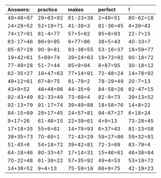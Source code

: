 | Answers: | practice | makes | perfect | ! |
| :--- | :--- | :--- | :--- | :--- |
| 49+48=97 | 29+63=92 | 61-23=38 | 2+49=51 | 80-62=18 | 
| 24+28=52 | 52+19=71 | 41-38=3 | 81-36=45 | 4+39=43 | 
| 74+17=91 | 81-4=77 | 57+5=62 | 85+8=93 | 22-7=15 | 
| 63-17=46 | 86+9=95 | 9+77=86 | 38+5=43 | 40-33=7 | 
| 95-67=28 | 90-9=81 | 93-38=55 | 53-16=37 | 18+59=77 | 
| 19+42=61 | 5+69=74 | 39+24=63 | 19+73=92 | 90-18=72 | 
| 77-49=28 | 51-7=44 | 85+9=94 | 8+87=95 | 30-18=12 | 
| 62-35=27 | 16+47=63 | 77+14=91 | 72-48=24 | 14+78=92 | 
| 49+12=61 | 67+8=75 | 81-79=2 | 78-29=49 | 20-7=13 | 
| 43+9=52 | 48+48=96 | 44-35=9 | 84-58=26 | 62-47=15 | 
| 92-43=49 | 82-33=49 | 73-69=4 | 82-9=73 | 39+13=52 | 
| 92-13=79 | 91-17=74 | 39+49=88 | 18+58=76 | 14+8=22 | 
| 84-15=69 | 28+17=45 | 24+57=81 | 94-67=27 | 6+18=24 | 
| 9+17=26 | 61-46=15 | 22+39=61 | 4+9=13 | 73-28=45 | 
| 17+18=35 | 55+6=61 | 14+79=93 | 6+37=43 | 81-23=58 | 
| 38+35=73 | 70-69=1 | 72-43=29 | 59+27=86 | 59+32=91 | 
| 51-45=6 | 54+18=72 | 39+42=81 | 72-3=69 | 83-79=4 | 
| 64-18=46 | 80-33=47 | 17+14=31 | 15+46=61 | 46+38=84 | 
| 70-22=48 | 61-39=22 | 57+35=92 | 49+4=53 | 53+19=72 | 
| 14+38=52 | 9+4=13 | 75-59=16 | 66+9=75 | 42-19=23 | 
